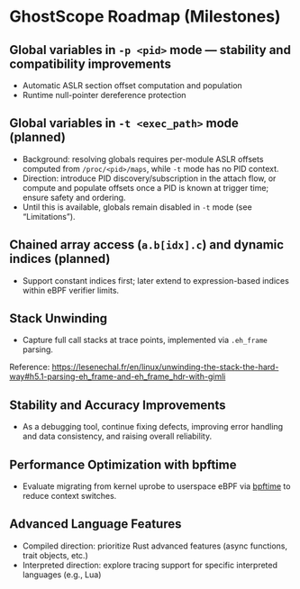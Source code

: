 # GhostScope Roadmap (Milestones)

## Global variables in `-p <pid>` mode — stability and compatibility improvements
  - Automatic ASLR section offset computation and population
  - Runtime null-pointer dereference protection

## Global variables in `-t <exec_path>` mode (planned)
  - Background: resolving globals requires per-module ASLR offsets computed from `/proc/<pid>/maps`, while `-t` mode has no PID context.
  - Direction: introduce PID discovery/subscription in the attach flow, or compute and populate offsets once a PID is known at trigger time; ensure safety and ordering.
  - Until this is available, globals remain disabled in `-t` mode (see “Limitations”).

## Chained array access (`a.b[idx].c`) and dynamic indices (planned)
  - Support constant indices first; later extend to expression-based indices within eBPF verifier limits.

## Stack Unwinding
  - Capture full call stacks at trace points, implemented via `.eh_frame` parsing.
  
  Reference: https://lesenechal.fr/en/linux/unwinding-the-stack-the-hard-way#h5.1-parsing-eh_frame-and-eh_frame_hdr-with-gimli

## Stability and Accuracy Improvements
  - As a debugging tool, continue fixing defects, improving error handling and data consistency, and raising overall reliability.

## Performance Optimization with bpftime
  - Evaluate migrating from kernel uprobe to userspace eBPF via [bpftime](https://github.com/eunomia-bpf/bpftime) to reduce context switches.

## Advanced Language Features
  - Compiled direction: prioritize Rust advanced features (async functions, trait objects, etc.)
  - Interpreted direction: explore tracing support for specific interpreted languages (e.g., Lua)
